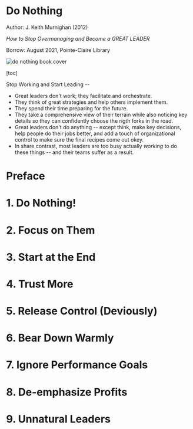 # Do Nothing

Author: J. Keith Murnighan (2012)

_How to Stop Overmanaging and Become a GREAT LEADER_

Borrow: August 2021, Pointe-Claire Library

![do nothing book cover](/home/yasen/GitHub/books/img/do_nothing_cover.jpg)

[toc]

Stop Working and Start Leading --

- Great leaders don't work; they facilitate and orchestrate.
- They think of great strategies and help others implement them.
- They spend their time preparing for the future.
- They take a comprehensive view of their terrain while also noticing key details so they can confidently choose the rigth forks in the road.
- Great leaders don't _do_ anything -- except think, make key decisions, help people do their jobs better, and add a touch of organizational control to make sure the final recipes come out okey.
- In share contrast, most leaders are too busy actually _working_ to do these things -- and their teams suffer as a result.

# Preface

# 1. Do Nothing!

# 2. Focus on Them

# 3. Start at the End

# 4. Trust More

# 5. Release Control (Deviously)

# 6. Bear Down Warmly

# 7. Ignore Performance Goals

# 8. De-emphasize Profits

# 9. Unnatural Leaders

